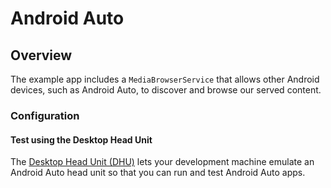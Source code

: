 # Android Auto

## Overview

The example app includes a `MediaBrowserService` that allows other Android devices, such as Android Auto, to
discover and browse our served content.

### Configuration

#### Test using the Desktop Head Unit

The [Desktop Head Unit (DHU)](https://developer.android.com/training/cars/testing/dhu) lets your development machine emulate an Android Auto
head unit so that you can run and test Android Auto apps.


